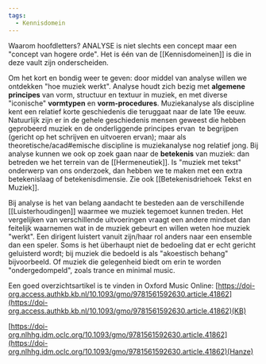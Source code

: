 ```yaml
---
tags:
  - Kennisdomein
---
```

Waarom hoofdletters? ANALYSE is niet slechts een concept maar een "concept van hogere orde". Het is één van de [[Kennisdomeinen]] is die in deze vault zijn onderscheiden. 

Om het kort en bondig weer te geven: door middel van analyse willen we ontdekken "hoe muziek werkt".
Analyse houdt zich bezig met **algemene principes** van vorm, structuur en textuur in muziek, en met diverse "iconische" **vormtypen** en **vorm-procedures**.
Muziekanalyse als discipline kent een relatief korte geschiedenis die teruggaat naar de late 19e eeuw.
Natuurlijk zijn er in de gehele geschiedenis mensen geweest die hebben geprobeerd muziek en de onderliggende principes ervan  te begrijpen (gericht op het schrijven en uitvoeren ervan); maar als theoretische/acad#emische discipline is muziekanalyse nog relatief jong.
Bij analyse kunnen we ook op zoek gaan naar de **betekenis** van muziek: dan betreden we het terrein van de [[Hermeneutiek]]. 
Is "muziek met tekst" onderwerp van ons onderzoek, dan hebben we te maken met een extra betekenislaag of betekenisdimensie. Zie ook [[Betekenisdriehoek Tekst en Muziek]].

Bij analyse is het van belang aandacht te besteden aan de verschillende [[Luisterhoudingen]] waarmee we muziek tegemoet kunnen treden. Het vergelijken van verschillende uitvoeringen vraagt een andere mindset dan feitelijk waarnemen wat in de muziek gebeurt en willen weten hoe muziek "werkt". Een dirigent luistert vanuit zijn/haar rol anders naar een ensemble dan een speler. Soms is het überhaupt niet de bedoeling dat er echt gericht geluisterd wordt; bij muziek die bedoeld is als "akoestisch behang" bijvoorbeeld. Of muziek die gelegenheid biedt om erin te worden "ondergedompeld", zoals trance en minimal music.


Een goed overzichtsartikel is te vinden in Oxford Music Online:
[https://doi-org.access.authkb.kb.nl/10.1093/gmo/9781561592630.article.41862](https://doi-org.access.authkb.kb.nl/10.1093/gmo/9781561592630.article.41862)(KB)

[https://doi-org.nlhhg.idm.oclc.org/10.1093/gmo/9781561592630.article.41862](https://doi-org.nlhhg.idm.oclc.org/10.1093/gmo/9781561592630.article.41862)(Hanze)


